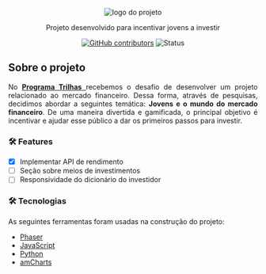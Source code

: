 <div align="center">
  
  ![logo do projeto](https://github.com/anaahnb/game-invest/blob/main/assets/index/img/header/logo.svg)
   
  <p>Projeto desenvolvido para incentivar jovens a investir</p>

  [![GitHub contributors](https://img.shields.io/github/contributors/anaahnb/game-invest.svg)](https://GitHub.com/anaahnb/game-invest/contributors/)
  ![Status](https://img.shields.io/badge/progess-80%25-sucess)
</div>

## Sobre o projeto
<div align="justify">
  No <a href= https://www.inova.ma.gov.br/trilhas> <b>Programa Trilhas</b> </a> recebemos o desafio de desenvolver um projeto relacionado ao mercado financeiro.  Dessa forma, através de pesquisas, decidimos abordar a seguintes temática: <b>Jovens e o mundo do mercado financeiro</b>. De uma maneira divertida e gamificada, o principal objetivo é incentivar e ajudar esse público a dar os primeiros passos para investir.
</div>

### 🛠 Features

- [x] Implementar API de rendimento
- [ ] Seção sobre meios de investimentos
- [ ] Responsividade do dicionário do investidor

### 🛠 Tecnologias

As seguintes ferramentas foram usadas na construção do projeto:

- [Phaser](https://phaser.io/)
- [JavaScript](https://www.javascript.com/)
- [Python](https://www.python.org/)
- [amCharts](https://www.amcharts.com/)



